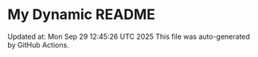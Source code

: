 # My Dynamic README
Updated at: Mon Sep 29 12:45:26 UTC 2025
This file was auto-generated by GitHub Actions.
